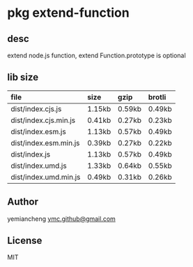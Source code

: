 # pkg extend-function

## desc
extend node.js function, extend Function.prototype is optional

## lib size  
file | size | gzip | brotli
:---- | :---- | :---- | :----
dist/index.cjs.js | 1.15kb | 0.59kb | 0.49kb
dist/index.cjs.min.js | 0.41kb | 0.27kb | 0.23kb
dist/index.esm.js | 1.13kb | 0.57kb | 0.49kb
dist/index.esm.min.js | 0.39kb | 0.27kb | 0.22kb
dist/index.js | 1.13kb | 0.57kb | 0.49kb
dist/index.umd.js | 1.33kb | 0.64kb | 0.55kb
dist/index.umd.min.js | 0.49kb | 0.31kb | 0.26kb

## Author
yemiancheng <ymc.github@gmail.com>

## License
MIT